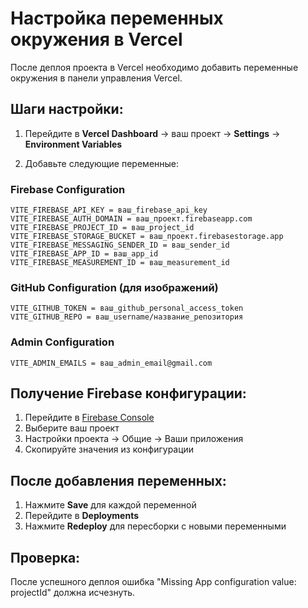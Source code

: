 # Настройка переменных окружения в Vercel

После деплоя проекта в Vercel необходимо добавить переменные окружения в панели управления Vercel.

## Шаги настройки:

1. Перейдите в **Vercel Dashboard** → ваш проект → **Settings** → **Environment Variables**

2. Добавьте следующие переменные:

### Firebase Configuration

```
VITE_FIREBASE_API_KEY = ваш_firebase_api_key
VITE_FIREBASE_AUTH_DOMAIN = ваш_проект.firebaseapp.com
VITE_FIREBASE_PROJECT_ID = ваш_project_id
VITE_FIREBASE_STORAGE_BUCKET = ваш_проект.firebasestorage.app
VITE_FIREBASE_MESSAGING_SENDER_ID = ваш_sender_id
VITE_FIREBASE_APP_ID = ваш_app_id
VITE_FIREBASE_MEASUREMENT_ID = ваш_measurement_id
```

### GitHub Configuration (для изображений)

```
VITE_GITHUB_TOKEN = ваш_github_personal_access_token
VITE_GITHUB_REPO = ваш_username/название_репозитория
```

### Admin Configuration

```
VITE_ADMIN_EMAILS = ваш_admin_email@gmail.com
```

## Получение Firebase конфигурации:

1. Перейдите в [Firebase Console](https://console.firebase.google.com/)
2. Выберите ваш проект
3. Настройки проекта → Общие → Ваши приложения
4. Скопируйте значения из конфигурации

## После добавления переменных:

1. Нажмите **Save** для каждой переменной
2. Перейдите в **Deployments**
3. Нажмите **Redeploy** для пересборки с новыми переменными

## Проверка:

После успешного деплоя ошибка "Missing App configuration value: projectId" должна исчезнуть.
